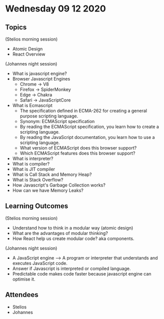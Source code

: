 # Wednesday 09 12 2020

## Topics

(Stelios morning session)

- Atomic Design
- React Overview

(Johannes night session)

- What is javascript engine?
- Browser Javascript Engines
  - Chrome -> V8
  - Firefox -> SpiderMonkey
  - Edge -> Chakra
  - Safari -> JavaScriptCore
- What is Ecmascript
  - The specification defined in ECMA-262 for creating a general purpose scripting language.
  - Synonym: ECMAScript specification
  - By reading the ECMAScript specification, you learn how to create a scripting language.
  - By reading the JavaScript documentation, you learn how to use a scripting language.
  - What version of ECMAScript does this browser support?
  - Which ECMAScript features does this browser support?
- What is interpreter?
- What is compiler?
- What is JIT compiler
- What is Call Stack and Memory Heap?
- What is Stack Overflow?
- How Javascript's Garbage Collection works?
- How can we have Memory Leaks?

## Learning Outcomes

(Stelios morning session)

- Understand how to think in a modular way (atomic design)
- What are the advantages of modular thinking?
- How React help us create modular code? aka components.

(Johannes night session)

- A JavaScript engine --> A program or interpreter that understands and executes JavaScript code.
- Answer if Javascript is interpreted or compiled language.
- Predictable code makes code faster because javascript engine can optimise it.

## Attendees

- Stelios
- Johannes

